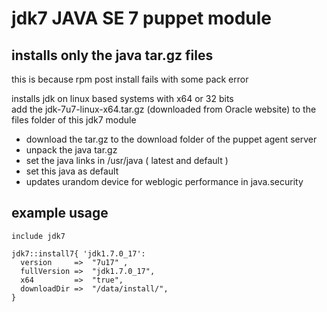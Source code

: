 jdk7 JAVA SE 7 puppet module
============================== 

installs only the java tar.gz files
-----------------------------------
this is because rpm post install fails with some pack error

installs jdk on linux based systems with x64 or 32 bits   
add the jdk-7u7-linux-x64.tar.gz (downloaded from Oracle website) to the files folder of this jdk7 module

- download the tar.gz to the download folder of the puppet agent server
- unpack the java tar.gz
- set the java links in /usr/java ( latest and default ) 
- set this java as default
- updates urandom device for weblogic performance in java.security

example usage
-------------

    include jdk7

    jdk7::install7{ 'jdk1.7.0_17':
      version     =>  "7u17" , 
      fullVersion =>  "jdk1.7.0_17", 
      x64         =>  "true",
      downloadDir =>  "/data/install/",
    }
 
